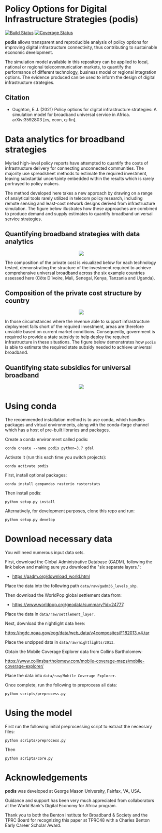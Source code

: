 Policy Options for Digital Infrastructure Strategies (podis)
============================================================
[![Build Status](https://travis-ci.org/edwardoughton/podis.svg?branch=master)](https://travis-ci.org/edwardoughton/podis)
[![Coverage Status](https://coveralls.io/repos/github/edwardoughton/podis/badge.svg?branch=master)](https://coveralls.io/github/edwardoughton/podis?branch=master)

**podis** allows transparent and reproducible analysis of policy options for improving
digital infrastructure connectivity, thus contributing to sustainable economic development.

The simulation model available in this repository can be applied to local, national or regional
telecommunication markets, to quantify the performance of different technology, business model
or regional integration options. The evidence produced can be used to inform the design of
digital infrastructure strategies.

Citation
---------

- Oughton, E.J. (2021) Policy options for digital infrastructure strategies: A simulation
  model for broadband universal service in Africa. arXiv:3592803  [cs, econ, q-fin].


Data analytics for broadband strategies
=======================================
Myriad high-level policy reports have attempted to quantify the costs of infrastructure
delivery for connecting unconnected communities. The majority use spreadsheet methods to
estimate the required investment, leaving substantial uncertainty embedded within the results
which is rarely portrayed to policy makers.

The method developed here takes a new approach by drawing on a range of analytical tools rarely
utilized in telecom policy research, including remote sensing and least-cost network designs
derived from infrastructure simulation. The figure below illustrates how these approaches are
combined to produce demand and supply estimates to quantify broadband universal service
strategies.

## Quantifying broadband strategies with data analytics

<p align="center">
  <img src="/figures/approach.png" />
</p>

The composition of the private cost is visualized below for each technology tested,
demonstrating the structure of the investment required to achieve comprehensive universal
broadband across the six example countries assessed here (Côte D’Ivoire, Mali, Senegal, Kenya,
Tanzania and Uganda).

## Composition of the private cost structure by country

<p align="center">
  <img src="/figures/private_cost.png" />
</p>

In those circumstances where the revenue able to support infrastructure deployment falls short
of the required investment, areas are therefore unviable based on current market conditions.
Consequently, government is required to provide a state subsidy to help deploy the required
infrastructure in these situations. The figure below demonstrates how `podis` is able to
estimate the required state subsidy needed to achieve universal broadband.

## Quantifying state subsidies for universal broadband

<p align="center">
  <img src="/figures/government_cost.png" />
</p>


Using conda
==========

The recommended installation method is to use conda, which handles packages and virtual
environments, along with the conda-forge channel which has a host of pre-built libraries and
packages.

Create a conda environment called podis:

    conda create --name podis python=3.7 gdal

Activate it (run this each time you switch projects):

    conda activate podis

First, install optional packages:

    conda install geopandas rasterio rasterstats

Then install podis:

    python setup.py install

Alternatively, for development purposes, clone this repo and run:

    python setup.py develop


Download necessary data
=======================

You will need numerous input data sets.

First, download the Global Administrative Database (GADM), following the link below and making
sure you download the "six separate layers.":

- https://gadm.org/download_world.html

Place the data into the following path `data/raw/gadm36_levels_shp`.

Then download the WorldPop global settlement data from:

- https://www.worldpop.org/geodata/summary?id=24777.

Place the data in `data/raw/settlement_layer`.

Next, download the nightlight data here:

https://ngdc.noaa.gov/eog/data/web_data/v4composites/F182013.v4.tar

Place the unzipped data in `data/raw/nightlights/2013`.

Obtain the Mobile Coverage Explorer data from Collins Bartholomew:

https://www.collinsbartholomew.com/mobile-coverage-maps/mobile-coverage-explorer/

Place the data into `data/raw/Mobile Coverage Explorer`.

Once complete, run the following to preprocess all data:

    python scripts/preprocess.py


Using the model
===============

First run the following initial preprocessing script to extract the necessary files:

    python scripts/preprocess.py

Then

    python scripts/core.py


Acknowledgements
================

**podis** was developed at George Mason University, Fairfax, VA, USA.

Guidance and support has been very much appreciated from collaborators at the World Bank's
Digital Economy for Africa program.

Thank you to both the Benton Institute for Broadband & Society and the TPRC Board for
recognizing this paper at TPRC48 with a Charles Benton Early Career Scholar Award.
